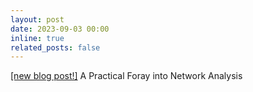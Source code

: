 ```yaml
---
layout: post
date: 2023-09-03 00:00
inline: true
related_posts: false
---
```

[[new blog post!]](/blog/2023/network-analysis-p1) A Practical Foray into Network Analysis